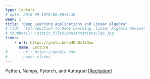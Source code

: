 ```yaml
---
type: lecture
# date: 2018-09-16T8:00:00+4:30
week: 1
title: "Deep Learning Applications and Linear Algebra"
# tldr: "Introduction to Deep Learning, Linear Algebra Review"
# thumbnail: /static_files/presentations/lec.jpg
links: 
    - url: https://youtu.be/u4KnBcI5Qow
      name: Lecture    
#     - url: https://google.com
#       name: slides
---
```

Python, Numpy, Pytorch, and Autograd
[[Recitation](https://youtu.be/DpEwItAkxB4)]